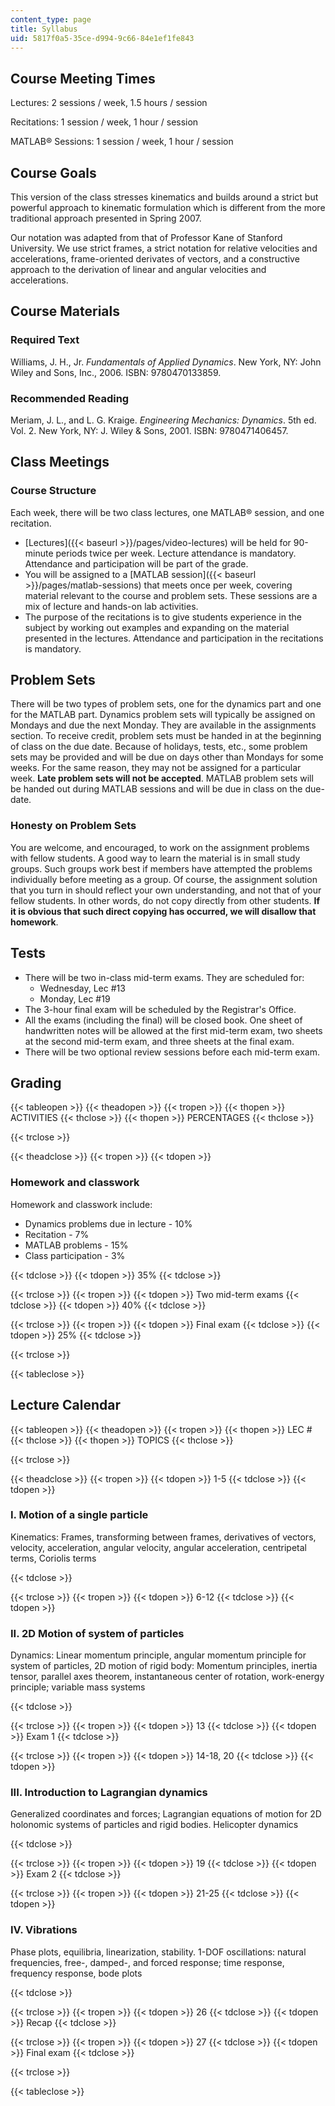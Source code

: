 ```yaml
---
content_type: page
title: Syllabus
uid: 5817f0a5-35ce-d994-9c66-84e1ef1fe843
---
```


Course Meeting Times
--------------------

Lectures: 2 sessions / week, 1.5 hours / session

Recitations: 1 session / week, 1 hour / session

MATLAB® Sessions: 1 session / week, 1 hour / session

Course Goals
------------

This version of the class stresses kinematics and builds around a strict but powerful approach to kinematic formulation which is different from the more traditional approach presented in Spring 2007.

Our notation was adapted from that of Professor Kane of Stanford University. We use strict frames, a strict notation for relative velocities and accelerations, frame-oriented derivates of vectors, and a constructive approach to the derivation of linear and angular velocities and accelerations.

Course Materials
----------------

### Required Text

Williams, J. H., Jr. _Fundamentals of Applied Dynamics_. New York, NY: John Wiley and Sons, Inc., 2006. ISBN: 9780470133859.

### Recommended Reading

Meriam, J. L., and L. G. Kraige. _Engineering Mechanics: Dynamics_. 5th ed. Vol. 2. New York, NY: J. Wiley & Sons, 2001. ISBN: 9780471406457.

Class Meetings
--------------

### Course Structure

Each week, there will be two class lectures, one MATLAB® session, and one recitation.

*   [Lectures]({{< baseurl >}}/pages/video-lectures) will be held for 90-minute periods twice per week. Lecture attendance is mandatory. Attendance and participation will be part of the grade.
*   You will be assigned to a [MATLAB session]({{< baseurl >}}/pages/matlab-sessions) that meets once per week, covering material relevant to the course and problem sets. These sessions are a mix of lecture and hands-on lab activities.
*   The purpose of the recitations is to give students experience in the subject by working out examples and expanding on the material presented in the lectures. Attendance and participation in the recitations is mandatory.

Problem Sets
------------

There will be two types of problem sets, one for the dynamics part and one for the MATLAB part. Dynamics problem sets will typically be assigned on Mondays and due the next Monday. They are available in the assignments section. To receive credit, problem sets must be handed in at the beginning of class on the due date. Because of holidays, tests, etc., some problem sets may be provided and will be due on days other than Mondays for some weeks. For the same reason, they may not be assigned for a particular week. **Late problem sets will not be accepted**. MATLAB problem sets will be handed out during MATLAB sessions and will be due in class on the due-date.

### Honesty on Problem Sets

You are welcome, and encouraged, to work on the assignment problems with fellow students. A good way to learn the material is in small study groups. Such groups work best if members have attempted the problems individually before meeting as a group. Of course, the assignment solution that you turn in should reflect your own understanding, and not that of your fellow students. In other words, do not copy directly from other students. **If it is obvious that such direct copying has occurred, we will disallow that homework**.

Tests
-----

*   There will be two in-class mid-term exams. They are scheduled for:
    *   Wednesday, Lec #13
    *   Monday, Lec #19
*   The 3-hour final exam will be scheduled by the Registrar's Office.
*   All the exams (including the final) will be closed book. One sheet of handwritten notes will be allowed at the first mid-term exam, two sheets at the second mid-term exam, and three sheets at the final exam.
*   There will be two optional review sessions before each mid-term exam.

Grading
-------

{{< tableopen >}}
{{< theadopen >}}
{{< tropen >}}
{{< thopen >}}
ACTIVITIES
{{< thclose >}}
{{< thopen >}}
PERCENTAGES
{{< thclose >}}

{{< trclose >}}

{{< theadclose >}}
{{< tropen >}}
{{< tdopen >}}


### Homework and classwork

Homework and classwork include:

*   Dynamics problems due in lecture - 10%
*   Recitation - 7%
*   MATLAB problems - 15%
*   Class participation - 3%


{{< tdclose >}}
{{< tdopen >}}
35%
{{< tdclose >}}

{{< trclose >}}
{{< tropen >}}
{{< tdopen >}}
Two mid-term exams
{{< tdclose >}}
{{< tdopen >}}
40%
{{< tdclose >}}

{{< trclose >}}
{{< tropen >}}
{{< tdopen >}}
Final exam
{{< tdclose >}}
{{< tdopen >}}
25%
{{< tdclose >}}

{{< trclose >}}

{{< tableclose >}}

  

Lecture Calendar
----------------

{{< tableopen >}}
{{< theadopen >}}
{{< tropen >}}
{{< thopen >}}
LEC #
{{< thclose >}}
{{< thopen >}}
TOPICS
{{< thclose >}}

{{< trclose >}}

{{< theadclose >}}
{{< tropen >}}
{{< tdopen >}}
1-5
{{< tdclose >}}
{{< tdopen >}}


### I. Motion of a single particle

Kinematics: Frames, transforming between frames, derivatives of vectors, velocity, acceleration, angular velocity, angular acceleration, centripetal terms, Coriolis terms


{{< tdclose >}}

{{< trclose >}}
{{< tropen >}}
{{< tdopen >}}
6-12
{{< tdclose >}}
{{< tdopen >}}


### II. 2D Motion of system of particles

Dynamics: Linear momentum principle, angular momentum principle for system of particles, 2D motion of rigid body: Momentum principles, inertia tensor, parallel axes theorem, instantaneous center of rotation, work-energy principle; variable mass systems


{{< tdclose >}}

{{< trclose >}}
{{< tropen >}}
{{< tdopen >}}
13
{{< tdclose >}}
{{< tdopen >}}
Exam 1
{{< tdclose >}}

{{< trclose >}}
{{< tropen >}}
{{< tdopen >}}
14-18, 20
{{< tdclose >}}
{{< tdopen >}}


### III. Introduction to Lagrangian dynamics

Generalized coordinates and forces; Lagrangian equations of motion for 2D holonomic systems of particles and rigid bodies. Helicopter dynamics


{{< tdclose >}}

{{< trclose >}}
{{< tropen >}}
{{< tdopen >}}
19
{{< tdclose >}}
{{< tdopen >}}
Exam 2
{{< tdclose >}}

{{< trclose >}}
{{< tropen >}}
{{< tdopen >}}
21-25
{{< tdclose >}}
{{< tdopen >}}


### IV. Vibrations

Phase plots, equilibria, linearization, stability. 1-DOF oscillations: natural frequencies, free-, damped-, and forced response; time response, frequency response, bode plots


{{< tdclose >}}

{{< trclose >}}
{{< tropen >}}
{{< tdopen >}}
26
{{< tdclose >}}
{{< tdopen >}}
Recap
{{< tdclose >}}

{{< trclose >}}
{{< tropen >}}
{{< tdopen >}}
27
{{< tdclose >}}
{{< tdopen >}}
Final exam
{{< tdclose >}}

{{< trclose >}}

{{< tableclose >}}